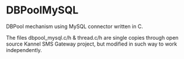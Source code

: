 DBPoolMySQL
===========

DBPool mechanism using MySQL connector written in C.

The files dbpool_mysql.c/h & thread.c/h are single copies through open source Kannel SMS Gateway project, but modified in such way to work independently.


